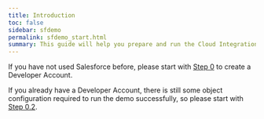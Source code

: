 ```yaml
---
title: Introduction
toc: false
sidebar: sfdemo
permalink: sfdemo_start.html
summary: This guide will help you prepare and run the Cloud Integration for Salesforce Demo.  
---
```

If you have not used Salesforce before, please start with [Step 0](sfdemo_step0.html) to create a Developer Account.

If you already have a Developer Account, there is still some object configuration required to run the demo successfully, so please start with [Step 0.2](sfdemo_step0.html#02-customize-salesforce-objects).

